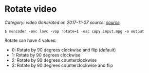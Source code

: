 # Rotate video
 
_Category: video_
_Generated on 2017-11-07_
_source: [source]_

```
$ mencoder -ovc lavc -vop rotate=1 -oac copy input.mpg -o output
```

Rotate can have 4 values:

- 0: Rotate by 90 degrees clockwise and flip (default)
- 1: Rotate by 90 degrees clockwise
- 2: Rotate by 90 degrees counterclockwise
- 3: Rotate by 90 degrees counterclockwise and flip


[source]: http://www.thelinuxblog.com/rotating-videos-in-linux/
